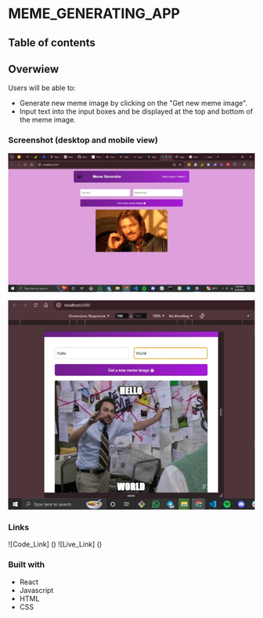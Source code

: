 #  MEME_GENERATING_APP

## Table of contents


  

## Overwiew


Users will be able to:

  - Generate new meme image by clicking on the "Get new meme image".
  - Input text into the input boxes and be displayed at the top and bottom of the meme image.



### Screenshot (desktop and mobile view)

  ![desktop](./public/images/desktop.jpg)

  ![mobile](./public/images/mobile.jpg)




### Links

  ![Code_Link] ()
  ![Live_Link] ()



### Built with

  - React
  - Javascript
  - HTML
  - CSS
